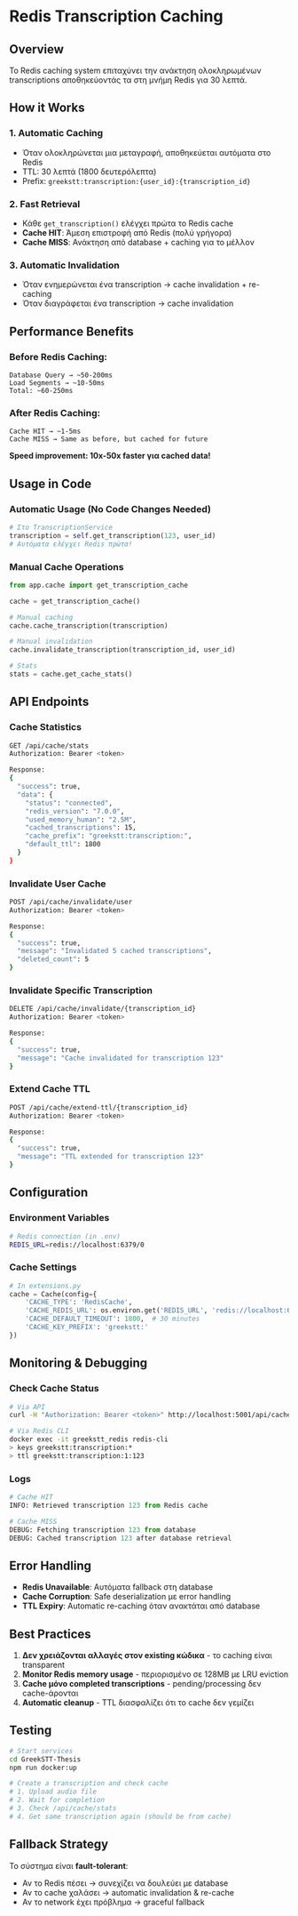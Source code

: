 # Redis Transcription Caching

## Overview

Το Redis caching system επιταχύνει την ανάκτηση ολοκληρωμένων transcriptions αποθηκεύοντάς τα στη μνήμη Redis για 30 λεπτά.

## How it Works

### 1. **Automatic Caching**
- Όταν ολοκληρώνεται μια μεταγραφή, αποθηκεύεται αυτόματα στο Redis
- TTL: 30 λεπτά (1800 δευτερόλεπτα)
- Prefix: `greekstt:transcription:{user_id}:{transcription_id}`

### 2. **Fast Retrieval**
- Κάθε `get_transcription()` ελέγχει πρώτα το Redis cache
- **Cache HIT**: Άμεση επιστροφή από Redis (πολύ γρήγορα)
- **Cache MISS**: Ανάκτηση από database + caching για το μέλλον

### 3. **Automatic Invalidation**
- Όταν ενημερώνεται ένα transcription → cache invalidation + re-caching
- Όταν διαγράφεται ένα transcription → cache invalidation

## Performance Benefits

### Before Redis Caching:
```
Database Query → ~50-200ms
Load Segments → ~10-50ms
Total: ~60-250ms
```

### After Redis Caching:
```
Cache HIT → ~1-5ms
Cache MISS → Same as before, but cached for future
```

**Speed improvement: 10x-50x faster για cached data!**

## Usage in Code

### Automatic Usage (No Code Changes Needed)
```python
# Στο TranscriptionService
transcription = self.get_transcription(123, user_id)
# Αυτόματα ελέγχει Redis πρώτα!
```

### Manual Cache Operations
```python
from app.cache import get_transcription_cache

cache = get_transcription_cache()

# Manual caching
cache.cache_transcription(transcription)

# Manual invalidation
cache.invalidate_transcription(transcription_id, user_id)

# Stats
stats = cache.get_cache_stats()
```

## API Endpoints

### Cache Statistics
```bash
GET /api/cache/stats
Authorization: Bearer <token>

Response:
{
  "success": true,
  "data": {
    "status": "connected",
    "redis_version": "7.0.0",
    "used_memory_human": "2.5M",
    "cached_transcriptions": 15,
    "cache_prefix": "greekstt:transcription:",
    "default_ttl": 1800
  }
}
```

### Invalidate User Cache
```bash
POST /api/cache/invalidate/user
Authorization: Bearer <token>

Response:
{
  "success": true,
  "message": "Invalidated 5 cached transcriptions",
  "deleted_count": 5
}
```

### Invalidate Specific Transcription
```bash
DELETE /api/cache/invalidate/{transcription_id}
Authorization: Bearer <token>

Response:
{
  "success": true,
  "message": "Cache invalidated for transcription 123"
}
```

### Extend Cache TTL
```bash
POST /api/cache/extend-ttl/{transcription_id}
Authorization: Bearer <token>

Response:
{
  "success": true,
  "message": "TTL extended for transcription 123"
}
```

## Configuration

### Environment Variables
```bash
# Redis connection (in .env)
REDIS_URL=redis://localhost:6379/0
```

### Cache Settings
```python
# In extensions.py
cache = Cache(config={
    'CACHE_TYPE': 'RedisCache',
    'CACHE_REDIS_URL': os.environ.get('REDIS_URL', 'redis://localhost:6379/0'),
    'CACHE_DEFAULT_TIMEOUT': 1800,  # 30 minutes
    'CACHE_KEY_PREFIX': 'greekstt:'
})
```

## Monitoring & Debugging

### Check Cache Status
```bash
# Via API
curl -H "Authorization: Bearer <token>" http://localhost:5001/api/cache/stats

# Via Redis CLI
docker exec -it greekstt_redis redis-cli
> keys greekstt:transcription:*
> ttl greekstt:transcription:1:123
```

### Logs
```python
# Cache HIT
INFO: Retrieved transcription 123 from Redis cache

# Cache MISS  
DEBUG: Fetching transcription 123 from database
DEBUG: Cached transcription 123 after database retrieval
```

## Error Handling

- **Redis Unavailable**: Αυτόματα fallback στη database
- **Cache Corruption**: Safe deserialization με error handling
- **TTL Expiry**: Automatic re-caching όταν ανακτάται από database

## Best Practices

1. **Δεν χρειάζονται αλλαγές στον existing κώδικα** - το caching είναι transparent
2. **Monitor Redis memory usage** - περιορισμένο σε 128MB με LRU eviction
3. **Cache μόνο completed transcriptions** - pending/processing δεν cache-άρονται
4. **Automatic cleanup** - TTL διασφαλίζει ότι το cache δεν γεμίζει

## Testing

```bash
# Start services
cd GreekSTT-Thesis
npm run docker:up

# Create a transcription and check cache
# 1. Upload audio file
# 2. Wait for completion  
# 3. Check /api/cache/stats
# 4. Get same transcription again (should be from cache)
```

## Fallback Strategy

Το σύστημα είναι **fault-tolerant**:
- Αν το Redis πέσει → συνεχίζει να δουλεύει με database
- Αν το cache χαλάσει → automatic invalidation & re-cache
- Αν το network έχει πρόβλημα → graceful fallback